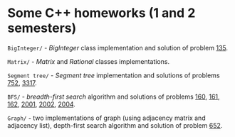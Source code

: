 # Some C++ homeworks (1 and 2 semesters)

`BigInteger/` - *BigInteger* class implementation and solution of problem [135](https://informatics.msk.ru/mod/statements/view.php?chapterid=135#1).

`Matrix/` - *Matrix* and *Rational* classes implementations.

`Segment tree/` - *Segment tree* implementation and solutions of problems [752](https://informatics.msk.ru/mod/statements/view3.php?chapterid=752#1), [3317](https://informatics.msk.ru/mod/statements/view3.php?chapterid=3317#1).

`BFS/` - *breadth-first search* algorithm and solutions of problems [160](https://informatics.msk.ru/mod/statements/view3.php?chapterid=160#1), [161](https://informatics.msk.ru/mod/statements/view3.php?chapterid=161#1), [162](https://informatics.msk.ru/mod/statements/view3.php?chapterid=162#1), [2001](https://informatics.msk.ru/mod/statements/view3.php?chapterid=2001#1), [2002](https://informatics.msk.ru/mod/statements/view3.php?chapterid=2002#1), [2004](https://informatics.msk.ru/mod/statements/view3.php?chapterid=2004#1).

`Graph/` - two implementations of graph (using adjacency matrix and adjacency list), depth-first search algorithm and solution of problem [652](https://informatics.msk.ru/mod/statements/view.php?chapterid=652#1).

